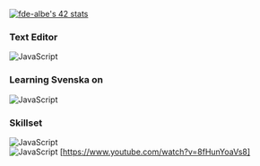 [![fde-albe's 42 stats](https://badge42.vercel.app/api/v2/cl60uslo9000609mgufzwqfyj/stats?cursusId=21&coalitionId=110)](https://github.com/JaeSeoKim/badge42)
### Text Editor
![JavaScript](https://img.shields.io/badge/CLion-000000?style=for-the-badge&logo=clion&logoColor=white)
### Learning Svenska on
![JavaScript](https://img.shields.io/badge/Duolingo-58CC02?style=for-the-badge&logo=Duolingo&logoColor=white)
### Skillset
![JavaScript](https://img.shields.io/badge/RocketLeague-ProPlayer-blue)
<br />
![JavaScript](https://img.shields.io/badge/Rubik%60s%20Cube%20Record-12.84-brightgreen) [https://www.youtube.com/watch?v=8fHunYoaVs8]
